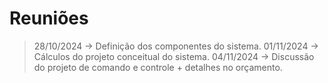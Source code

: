 # Reuniões

>28/10/2024 &#8594; Definição dos componentes do sistema.
>01/11/2024 &#8594; Cálculos do projeto conceitual do sistema.
>04/11/2024 &#8594; Discussão do projeto de comando e controle + detalhes no orçamento.